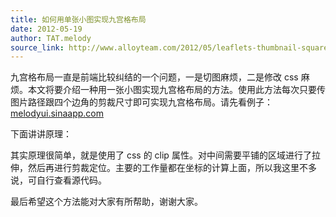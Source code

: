 ```yaml
---
title: 如何用单张小图实现九宫格布局
date: 2012-05-19
author: TAT.melody
source_link: http://www.alloyteam.com/2012/05/leaflets-thumbnail-squared-layout/
---
```


<!-- {% raw %} - for jekyll -->

九宫格布局一直是前端比较纠结的一个问题，一是切图麻烦，二是修改 css 麻烦。本文将要介绍一种用一张小图实现九宫格布局的方法。使用此方法每次只要传图片路径跟四个边角的剪裁尺寸即可实现九宫格布局。请先看例子：[melodyui.sinaapp.com](http://melodyui.sinaapp.com/)

下面讲讲原理：

其实原理很简单，就是使用了 css 的 clip 属性。对中间需要平铺的区域进行了拉伸，然后再进行剪裁定位。主要的工作量都在坐标的计算上面，所以我这里不多说，可自行查看源代码。

最后希望这个方法能对大家有所帮助，谢谢大家。


<!-- {% endraw %} - for jekyll -->